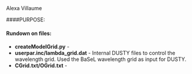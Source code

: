 ##
Alexa Villaume

####PURPOSE:

#### Rundown on files:
* **createModelGrid.py** -
* **userpar.inc/lambda_grid.dat** - Internal DUSTY files to control the wavelength grid. Used the BaSeL wavelength grid as input for DUSTY. 
* **CGrid.txt/OGrid.txt** - 
